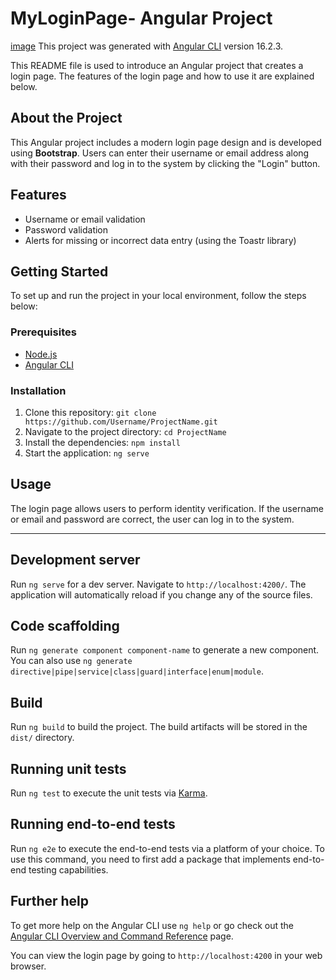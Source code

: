 # MyLoginPage- Angular Project

[image](https://github.com/caglatunc/YMYP-Angular/assets/95507765/218fa8da-fae9-485c-ac6a-ff2992606c73)
This project was generated with [Angular CLI](https://github.com/angular/angular-cli) version 16.2.3.

This README file is used to introduce an Angular project that creates a login page. The features of the login page and how to use it are explained below.

## About the Project

This Angular project includes a modern login page design and is developed using **Bootstrap**. Users can enter their username or email address along with their password and log in to the system by clicking the "Login" button.

## Features

- Username or email validation
- Password validation
- Alerts for missing or incorrect data entry (using the Toastr library)

## Getting Started

To set up and run the project in your local environment, follow the steps below:

### Prerequisites

- [Node.js](https://nodejs.org/)
- [Angular CLI](https://cli.angular.io/)

### Installation

1. Clone this repository: `git clone https://github.com/Username/ProjectName.git`
2. Navigate to the project directory: `cd ProjectName`
3. Install the dependencies: `npm install`
4. Start the application: `ng serve`

## Usage

The login page allows users to perform identity verification. If the username or email and password are correct, the user can log in to the system.

------------  -------------  -----------------  -------------
## Development server

Run `ng serve` for a dev server. Navigate to `http://localhost:4200/`. The application will automatically reload if you change any of the source files.

## Code scaffolding

Run `ng generate component component-name` to generate a new component. You can also use `ng generate directive|pipe|service|class|guard|interface|enum|module`.

## Build

Run `ng build` to build the project. The build artifacts will be stored in the `dist/` directory.

## Running unit tests

Run `ng test` to execute the unit tests via [Karma](https://karma-runner.github.io).

## Running end-to-end tests

Run `ng e2e` to execute the end-to-end tests via a platform of your choice. To use this command, you need to first add a package that implements end-to-end testing capabilities.

## Further help

To get more help on the Angular CLI use `ng help` or go check out the [Angular CLI Overview and Command Reference](https://angular.io/cli) page.

You can view the login page by going to `http://localhost:4200` in your web browser.



